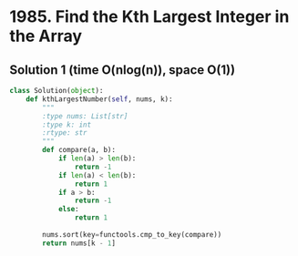 # 1985. Find the Kth Largest Integer in the Array

## Solution 1 (time O(nlog(n)), space O(1))

```python
class Solution(object):
    def kthLargestNumber(self, nums, k):
        """
        :type nums: List[str]
        :type k: int
        :rtype: str
        """
        def compare(a, b):
            if len(a) > len(b):
                return -1
            if len(a) < len(b):
                return 1
            if a > b:
                return -1
            else:
                return 1
        
        nums.sort(key=functools.cmp_to_key(compare))
        return nums[k - 1]
```
